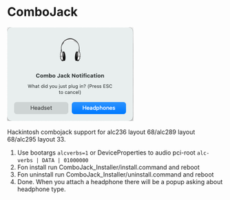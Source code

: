 # ComboJack

![screen](./ComboJack_Installer/Screenshot.png)

Hackintosh combojack support for alc236 layout 68/alc289 layout 68/alc295 layout 33.

1. Use bootargs `alcverbs=1` or DeviceProperties to audio pci-root `alc-verbs | DATA | 01000000`
2. Fon install run ComboJack_Installer/install.command and reboot
3. Fon uninstall run ComboJack_Installer/uninstall.command and reboot
4. Done. When you attach a headphone there will be a popup asking about headphone type.
